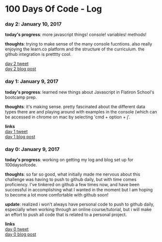 # 100 Days Of Code - Log

### day 2: January 10, 2017 

**today's progress**: more javascript things! console! variables! methods!

**thoughts**: trying to make sense of the many console fucntions. also really enjoying the learn.co platform and the structure of the curriculum. the github integration is pretttty cool. 

[day 2 tweet](https://twitter.com/shnsbrn/status/819052979441565696)<br>
[day 2 blog post](https://medium.com/my-100daysofcode/day-2-3347817dcf4#.nrcy2b2q1)


### day 1: January 9, 2017 

**today's progress**: learned new things about Javascript in Flatiron School's bootcamp prep.

**thoughts**: it's making sense. pretty fascinated about the different data types there are and playing around with examples in the console (which can be accessed in chrome on  mac by selecting 'cmd + option + j'. 

**links**<br>
[day 1 tweet](https://twitter.com/shnsbrn/status/818672594639589376)<br>
[day 1 blog post](https://medium.com/my-100daysofcode/day-1-8dcbb7e2a408#.o033dcp43)

### day 0: January 9, 2017 

**today's progress**: working on getting my log and blog set up for 100daysofcode. 

**thoughts**: so far so good, what initially made me nervous about this challenge was having to push to github daily, but with time comes proficiency. I've tinkered on github a few times now, and have been successful in accomplishing what I wanted in the moment but I am hoping to become a lot more comfortable with github soon!

**update**: realized i won't always have personal code to push to github daily, especially when working through an online course/tutorial, but i will make an effort to push all code that is related to a personal project.

**links**<br>
[day 0 tweet](https://twitter.com/shnsbrn/status/818506834172592129)<br>
[day 0 blog post](https://medium.com/my-100daysofcode)
